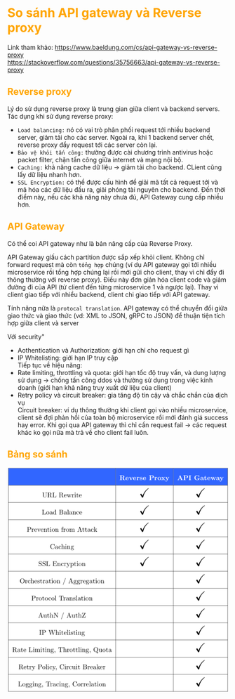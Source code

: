 <h1 style="color:orange">So sánh API gateway và Reverse proxy</h1>

Link tham khảo: https://www.baeldung.com/cs/api-gateway-vs-reverse-proxy<br>
https://stackoverflow.com/questions/35756663/api-gateway-vs-reverse-proxy

<h2 style="color:orange">Reverse proxy</h2>
Lý do sử dụng reverse proxy là trung gian giữa client và backend servers.<br>
Tác dụng khi sử dụng reverse proxy:

- `Load balancing:` nó có vai trò phân phối request tới nhiều backend server, giảm tải cho các server. Ngoài ra, khi 1 backend server chết, reverse proxy đẩy request tới các server còn lại.
- `Bảo vệ khỏi tấn công:` thường được cài chương trình antivirus hoặc packet filter, chặn tấn công giữa internet và mạng nội bộ.
- `Caching:` khả năng cache dữ liệu -> giảm tải cho backend. CLient cũng lấy dữ liệu nhanh hơn.
- `SSL Encryption:` có thể được cấu hình để giải mã tất cả request tới và mã hóa các dữ liệu đầu ra, giải phóng tài nguyên cho backend.
Đến thời điểm này, nếu các khả năng này chưa đủ, API Gateway cung cấp nhiều hơn.
<h2 style="color:orange">API Gateway</h2>
Có thể coi API gateway như là bản nâng cấp của Reverse Proxy.

API Gateway giấu cách partition được sắp xếp khỏi client. Không chỉ forward request mà còn `tổng hợp` chúng (ví dụ API gateway gọi tới nhiều microservice rồi tổng hợp chúng lại rồi mới gửi cho client, thay vì chỉ đẩy đi thông thường với reverse proxy). Điều này đơn giản hóa client code và giảm đường đi của API (từ client đến từng microservice 1 và ngược lại). Thay vì client giao tiếp với nhiều backend, client chi giao tiếp với API gateway.

Tính năng nữa là `protocal translation`. API gateway có thể chuyển đổi giữa giao thức và giao thức (vd: XML to JSON, gRPC to JSON) để thuận tiện tích hợp giữa client và server

Với security"
- Aothentication và Authorization: giới hạn chỉ cho request gì
- IP Whitelisting: giới hạn IP truy cập<br>
Tiếp tục về hiệu năng:
- Rate limiting, throttling và quota: giới hạn tốc độ truy vấn, và dung lượng sử dụng -> chống tấn công ddos và thường sử dụng trong việc kinh doanh (giới hạn khả năng truy xuất dữ liệu của client)
- Retry policy và circuit breaker: gia tăng độ tin cậy và chắc chắn của dịch vụ<br>
Circuit breaker: ví dụ thông thường khi client gọi vào nhiều microservice, client sẽ đợi phản hồi của toàn bộ microservice rồi mới đánh giá success hay error. Khi gọi qua API gateway thì chỉ cần request fail -> các request khác ko gọi nữa mà trả về cho client fail luôn.
<h2 style="color:orange">Bảng so sánh</h2>

![api-gateway1](../img/api-gateway1.png)<br>